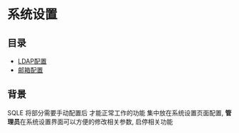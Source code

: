 # 系统设置

## 目录

* [LDAP配置](ldap_configuration.md)
* [邮箱配置](email_configuration.md)

## 背景

SQLE 将部分需要手动配置后 才能正常工作的功能 集中放在系统设置页面配置, **管理员**在系统设置界面可以方便的修改相关参数, 启停相关功能